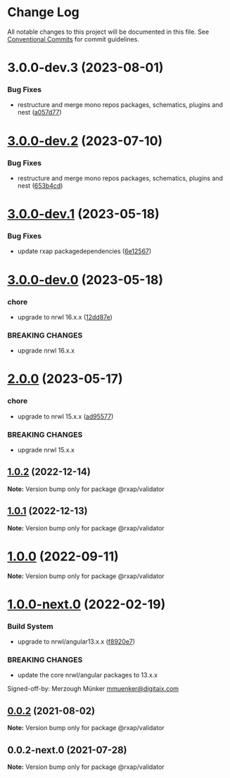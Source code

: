 # Change Log

All notable changes to this project will be documented in this file.
See [Conventional Commits](https://conventionalcommits.org) for commit guidelines.

# 3.0.0-dev.3 (2023-08-01)

### Bug Fixes

- restructure and merge mono repos packages, schematics, plugins and nest ([a057d77](https://gitlab.com/rxap/packages/commit/a057d77ca2acf9426a03a497da8532f8a2fe2c86))

# [3.0.0-dev.2](https://gitlab.com/rxap/packages/compare/@rxap/validator@3.0.0-dev.1...@rxap/validator@3.0.0-dev.2) (2023-07-10)

### Bug Fixes

- restructure and merge mono repos packages, schematics, plugins and nest ([653b4cd](https://gitlab.com/rxap/packages/commit/653b4cd39fc92d322df9b3959651fea0aa6079da))

# [3.0.0-dev.1](https://gitlab.com/rxap/packages/compare/@rxap/validator@3.0.0-dev.0...@rxap/validator@3.0.0-dev.1) (2023-05-18)

### Bug Fixes

- update rxap packagedependencies ([6e12567](https://gitlab.com/rxap/packages/commit/6e12567c05ee3c504da5079cb393660f2ab4cd30))

# [3.0.0-dev.0](https://gitlab.com/rxap/packages/compare/@rxap/validator@2.0.0...@rxap/validator@3.0.0-dev.0) (2023-05-18)

### chore

- upgrade to nrwl 16.x.x ([12dd87e](https://gitlab.com/rxap/packages/commit/12dd87ef38d465c8af33cd26f7d5d7714bf7c392))

### BREAKING CHANGES

- upgrade nrwl 16.x.x

# [2.0.0](https://gitlab.com/rxap/packages/compare/@rxap/validator@1.0.2...@rxap/validator@2.0.0) (2023-05-17)

### chore

- upgrade to nrwl 15.x.x ([ad95577](https://gitlab.com/rxap/packages/commit/ad95577538adc5cd134cde8d1ff3b8fad52c9c2b))

### BREAKING CHANGES

- upgrade nrwl 15.x.x

## [1.0.2](https://gitlab.com/rxap/packages/compare/@rxap/validator@1.0.1...@rxap/validator@1.0.2) (2022-12-14)

**Note:** Version bump only for package @rxap/validator

## [1.0.1](https://gitlab.com/rxap/packages/compare/@rxap/validator@1.0.0...@rxap/validator@1.0.1) (2022-12-13)

**Note:** Version bump only for package @rxap/validator

# [1.0.0](https://gitlab.com/rxap/packages/compare/@rxap/validator@1.0.0-next.0...@rxap/validator@1.0.0) (2022-09-11)

**Note:** Version bump only for package @rxap/validator

# [1.0.0-next.0](https://gitlab.com/rxap/packages/compare/@rxap/validator@0.0.2...@rxap/validator@1.0.0-next.0) (2022-02-19)

### Build System

- upgrade to nrwl/angular13.x.x ([f8920e7](https://gitlab.com/rxap/packages/commit/f8920e7dde7bd2d4b4efac2b7097543d51482f81))

### BREAKING CHANGES

- update the core nrwl/angular packages to 13.x.x

Signed-off-by: Merzough Münker <mmuenker@digitaix.com>

## [0.0.2](https://gitlab.com/rxap/packages/compare/@rxap/validator@0.0.2-next.0...@rxap/validator@0.0.2) (2021-08-02)

**Note:** Version bump only for package @rxap/validator

## 0.0.2-next.0 (2021-07-28)

**Note:** Version bump only for package @rxap/validator

